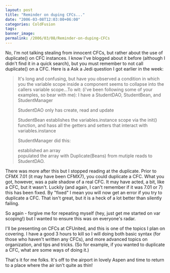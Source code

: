 ```yaml
---
layout: post
title: "Reminder on duping CFCs..."
date: "2006-03-08T12:03:00+06:00"
categories: ColdFusion 
tags: 
banner_image: 
permalink: /2006/03/08/Reminder-on-duping-CFCs
---
```


No, I'm not talking stealing from innocent CFCs, but rather about the use of duplicate() on CFC instances. I know I've blogged about it before (although I didn't find it in a quick search), but you must remember to not call duplicate() on a CFC. Here is a Ask a Jedi question I got earlier in the week:
<!--more-->
<blockquote>
It's long and confusing, but have you observed a condition in which you the variable scope inside a component seems to collapse into the callers variable scope...To wit:  (i've been following some of your examples, so bear with me):
I have a StudentDAO, StudentBean, and StudentManager

StudentDAO only has create, read and update

StudentBean establishes the variables.instance scope
via the init() function, and hass all the getters and setters that interact with variables.instance

StudentManager did this:

established an array<br>
populated the array with Duplicate(Beans) from mutiple reads to StudentDAO.
</blockquote>

There was more after this but I stopped reading at the duplicate. Prior to  CFMX 7.01 (it may have been CFMX7), you could duplicate a CFC. What you got, however, was a pale shadow of a real CFC. It may have acted, a bit, like a CFC, but it wasn't. Luckily (and again, I can't remember if it was 7.01 or 7) this has been fixed. By "fixed" I mean you will now get an error if you try to duplicate a CFC. That isn't great, but it is a heck of a lot better than silently failing.

So again - forgive me for repeating myself (hey, just get me started on var scoping!) but I wanted to ensure this was on everyone's radar.

I'll be presenting on CFCs at CFUnited, and this is one of the topics I plan on covering. I have a good 3 hours to kill so I will doing both basic syntax (for those who haven't written any CFCs), and more advanced topics on organization, and tips and tricks. (So for example, if you wanted to duplicate a CFC, what are some ways of doing it.)

That's it for me folks. It's off to the airport in lovely Aspen and time to return to a place where the air isn't quite as thin!